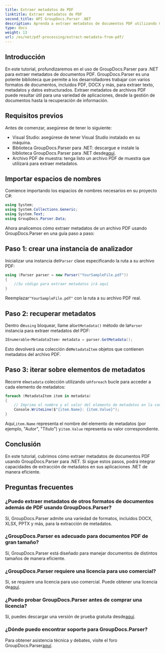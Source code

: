 ```yaml
---
title: Extraer metadatos de PDF
linktitle: Extraer metadatos de PDF
second_title: API GroupDocs.Parser .NET
description: Aprenda a extraer metadatos de documentos PDF utilizando GroupDocs.Parser para .NET. Esta guía completa cubre instrucciones paso a paso y requisitos previos.
type: docs
weight: 13
url: /es/net/pdf-processing/extract-metadata-from-pdf/
---
```

## Introducción
En este tutorial, profundizaremos en el uso de GroupDocs.Parser para .NET para extraer metadatos de documentos PDF. GroupDocs.Parser es una potente biblioteca que permite a los desarrolladores trabajar con varios formatos de documentos, incluidos PDF, DOCX y más, para extraer texto, metadatos y datos estructurados. Extraer metadatos de archivos PDF puede resultar útil para una variedad de aplicaciones, desde la gestión de documentos hasta la recuperación de información.
## Requisitos previos
Antes de comenzar, asegúrese de tener lo siguiente:
- Visual Studio: asegúrese de tener Visual Studio instalado en su máquina.
-  Biblioteca GroupDocs.Parser para .NET: descargue e instale la biblioteca GroupDocs.Parser para .NET desde[aquí](https://releases.groupdocs.com/parser/net/).
- Archivo PDF de muestra: tenga listo un archivo PDF de muestra que utilizará para extraer metadatos.

## Importar espacios de nombres
Comience importando los espacios de nombres necesarios en su proyecto C#:
```csharp
using System;
using System.Collections.Generic;
using System.Text;
using GroupDocs.Parser.Data;
```

Ahora analicemos cómo extraer metadatos de un archivo PDF usando GroupDocs.Parser en una guía paso a paso:
## Paso 1: crear una instancia de analizador
 Inicializar una instancia del`Parser` clase especificando la ruta a su archivo PDF:
```csharp
using (Parser parser = new Parser("YourSampleFile.pdf"))
{
    //Su código para extraer metadatos irá aquí
}
```
 Reemplazar`"YourSampleFile.pdf"` con la ruta a su archivo PDF real.
## Paso 2: recuperar metadatos
 Dentro de`using` bloquear, llame al`GetMetadata()` método de la`Parser` instancia para extraer metadatos del PDF:
```csharp
IEnumerable<MetadataItem> metadata = parser.GetMetadata();
```
 Esto devolverá una colección de`MetadataItem` objetos que contienen metadatos del archivo PDF.
## Paso 3: iterar sobre elementos de metadatos
 Recorre el`metadata` colección utilizando un`foreach` bucle para acceder a cada elemento de metadatos:
```csharp
foreach (MetadataItem item in metadata)
{
    // Imprima el nombre y el valor del elemento de metadatos en la consola
    Console.WriteLine($"{item.Name}: {item.Value}");
}
```
 Aquí,`item.Name` representa el nombre del elemento de metadatos (por ejemplo, "Autor", "Título") y`item.Value` representa su valor correspondiente.

## Conclusión
En este tutorial, cubrimos cómo extraer metadatos de documentos PDF usando GroupDocs.Parser para .NET. Si sigue estos pasos, podrá integrar capacidades de extracción de metadatos en sus aplicaciones .NET de manera eficiente.

## Preguntas frecuentes
### ¿Puedo extraer metadatos de otros formatos de documentos además de PDF usando GroupDocs.Parser?
Sí, GroupDocs.Parser admite una variedad de formatos, incluidos DOCX, XLSX, PPTX y más, para la extracción de metadatos.
### ¿GroupDocs.Parser es adecuado para documentos PDF de gran tamaño?
Sí, GroupDocs.Parser está diseñado para manejar documentos de distintos tamaños de manera eficiente.
### ¿GroupDocs.Parser requiere una licencia para uso comercial?
 Sí, se requiere una licencia para uso comercial. Puede obtener una licencia de[aquí](https://purchase.groupdocs.com/buy).
### ¿Puedo probar GroupDocs.Parser antes de comprar una licencia?
 Sí, puedes descargar una versión de prueba gratuita desde[aquí](https://releases.groupdocs.com/).
### ¿Dónde puedo encontrar soporte para GroupDocs.Parser?
 Para obtener asistencia técnica y debates, visite el foro GroupDocs.Parser[aquí](https://forum.groupdocs.com/c/parser/17).